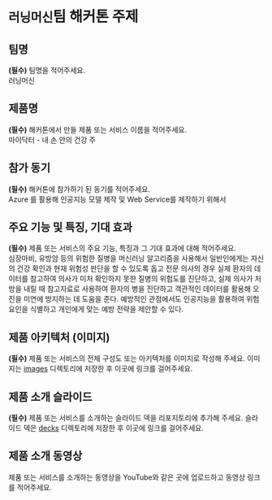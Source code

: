 # `러닝머신`팀 해커톤 주제

## 팀명

**(필수)** 팀명을 적어주세요.<br>
러닝머신

## 제품명

**(필수)** 해커톤에서 만들 제품 또는 서비스 이름을 적어주세요.<br>
마이닥터 - 내 손 안의 건강 주

## 참가 동기

**(필수)** 해커톤에 참가하기 된 동기를 적어주세요.<br>
Azure 를 활용해 인공지능 모델 제작 및 Web Service를 제작하기 위해서

## 주요 기능 및 특징, 기대 효과

**(필수)** 제품 또는 서비스의 주요 기능, 특징과 그 기대 효과에 대해 적어주세요.<br>
심장마비, 유방암 등의 위험한 질병을 머신러닝 알고리즘을 사용해서 일반인에게는 자신의 건강 확인과 현재 위험성 판단을 할 수 있도록 돕고 전문 의사의 경우 실제 환자의 데이터를 참고하여 의사가 미처 확인하지 못한 질병의 위험도를 진단하고, 실제 의사가 처방을 내릴 때 참고자료로 사용하여 환자의 병을 진단하고 객관적인 데이터를 활용해 오진을 미연에 방지하는 데  도움을 준다. 예방적인 관점에서도 인공지능을 활용하여 위험 요인을 식별하고 개인에게 맞는 예방 전략을 제안할 수 있다.

## 제품 아키텍처 (이미지)

**(필수)** 제품 또는 서비스의 전체 구성도 또는 아키텍처를 이미지로 작성해 주세요. 이미지는 [images](./images) 디렉토리에 저장한 후 이곳에 링크를 걸어주세요.


## 제품 소개 슬라이드

**(필수)** 제품 또는 서비스를 소개하는 슬라이드 덱을 리포지토리에 추가해 주세요. 슬라이드 덱은 [decks](./decks) 디렉토리에 저장한 후 이곳에 링크를 걸어주세요.

## 제품 소개 동영상

제품 또는 서비스를 소개하는 동영상을 YouTube와 같은 곳에 업로드하고 동영상 링크를 적어주세요.
